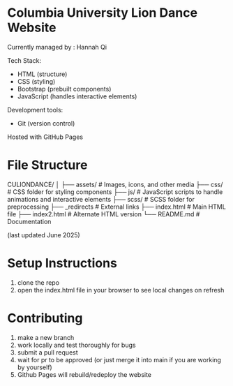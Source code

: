 # Columbia University Lion Dance Website
Currently managed by : Hannah Qi

Tech Stack:
- HTML (structure)
- CSS (styling)
- Bootstrap (prebuilt components)
- JavaScript (handles interactive elements)

Development tools:
- Git (version control)

Hosted with GitHub Pages

# File Structure
CULIONDANCE/
│
├── assets/             # Images, icons, and other media
├── css/                # CSS folder for styling components
├── js/                 # JavaScript scripts to handle animations and interactive elements
├── scss/               # SCSS folder for preprocessing
├── _redirects          # External links
├── index.html          # Main HTML file
├── index2.html         # Alternate HTML version
└── README.md           # Documentation

(last updated June 2025)

# Setup Instructions

1. clone the repo
2. open the index.html file in your browser to see local changes on refresh

# Contributing
1. make a new branch
2. work locally and test thoroughly for bugs
3. submit a pull request
4. wait for pr to be approved (or just merge it into main if you are working by yourself)
5. Github Pages will rebuild/redeploy the website

